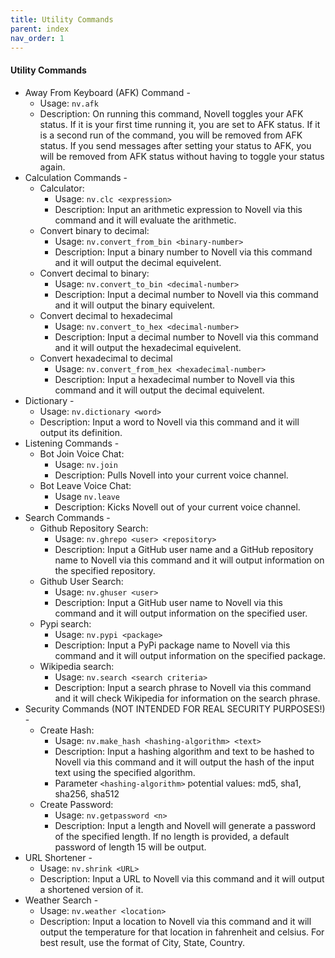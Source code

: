 ```yaml
---
title: Utility Commands
parent: index
nav_order: 1
---
```



#### Utility Commands
* Away From Keyboard (AFK) Command - 
  * Usage: ``` nv.afk ```
  * Description: On running this command, Novell toggles your AFK status. If it is your first time running it, you are set to AFK status. If it is a second run of the command, you will be removed from AFK status. If you send messages after setting your status to AFK, you will be removed from AFK status without having to toggle your status again.
* Calculation Commands - 
  * Calculator:
      * Usage: ``` nv.clc <expression> ```
      * Description: Input an arithmetic expression to Novell via this command and it will evaluate the arithmetic.
  * Convert binary to decimal:
      * Usage: ``` nv.convert_from_bin <binary-number> ```
      * Description: Input a binary number to Novell via this command and it will output the decimal equivelent. 
  * Convert decimal to binary: 
      * Usage: ``` nv.convert_to_bin <decimal-number> ```
      * Description: Input a decimal number to Novell via this command and it will output the binary equivelent.
  * Convert decimal to hexadecimal
      * Usage: ``` nv.convert_to_hex <decimal-number> ```
      * Description: Input a decimal number to Novell via this command and it will output the hexadecimal equivelent.
  * Convert hexadecimal to decimal
      * Usage: ``` nv.convert_from_hex <hexadecimal-number> ```
      * Description: Input a hexadecimal number to Novell via this command and it will output the decimal equivelent.
* Dictionary -
  * Usage: ``` nv.dictionary <word> ```
  * Description: Input a word to Novell via this command and it will output its definition.
* Listening Commands -
  * Bot Join Voice Chat:
      * Usage: ``` nv.join ```
      * Description: Pulls Novell into your current voice channel. 
  * Bot Leave Voice Chat:
      * Usage ``` nv.leave ```
      * Description: Kicks Novell out of your current voice channel.
* Search Commands - 
  * Github Repository Search:
      * Usage: ``` nv.ghrepo <user> <repository> ```
      * Description: Input a GitHub user name and a GitHub repository name to Novell via this command and it will output information on the specified repository.
  * Github User Search:
      * Usage: ``` nv.ghuser <user> ```
      * Description: Input a GitHub user name to Novell via this command and it will output information on the specified user.
  * Pypi search:
      * Usage: ``` nv.pypi <package> ```
      * Description: Input a PyPi package name to Novell via this command and it will output information on the specified package.
  * Wikipedia search:
      * Usage: ``` nv.search <search criteria> ```
      * Description: Input a search phrase to Novell via this command and it will check Wikipedia for information on the search phrase.
* Security Commands (NOT INTENDED FOR REAL SECURITY PURPOSES!) -
  * Create Hash:
      * Usage: ``` nv.make_hash <hashing-algorithm> <text> ```
      * Description: Input a hashing algorithm and text to be hashed to Novell via this command and it will output the hash of the input text using the specified algorithm.
      * Parameter ```<hashing-algorithm>``` potential values: md5, sha1, sha256, sha512
  * Create Password:
      * Usage: ``` nv.getpassword <n> ```
      * Description: Input a length and Novell will generate a password of the specified length. If no length is provided, a default password of length 15 will be output.
* URL Shortener -
  * Usage: ``` nv.shrink <URL> ```
  * Description: Input a URL to Novell via this command and it will output a shortened version of it.
* Weather Search - 
  * Usage: ``` nv.weather <location> ```
  * Description: Input a location to Novell via this command and it will output the temperature for that location in fahrenheit and celsius. For best result, use the format of City, State, Country.
